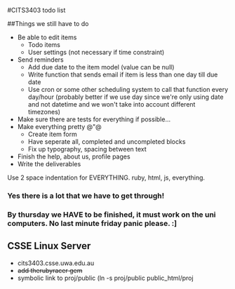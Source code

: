 #CITS3403 todo list

##Things we still have to do
- Be able to edit items
  - Todo items
  - User settings (not necessary if time constraint)
- Send reminders
  - Add due date to the item model (value can be null)
  - Write function that sends email if item is less than one day till due date
  - Use cron or some other scheduling system to call that function every day/hour (probably better if we use day since we're only using date and not datetime and we won't take into account different timezones)
- Make sure there are tests for everything if possible...
- Make everything pretty @"@
  - Create item form
  - Have seperate all, completed and uncompleted blocks
  - Fix up typography, spacing between text
- Finish the help, about us, profile pages
- Write the deliverables

Use 2 space indentation for EVERYTHING. ruby, html, js, everything.

### Yes there is a lot that we have to get through!

### By thursday we HAVE to be finished, it must work on the uni computers. No last minute friday panic please. :]

## CSSE Linux Server
- cits3403.csse.uwa.edu.au
- ~~add therubyracer gem~~
- symbolic link to proj/public (ln -s proj/public public_html/proj
